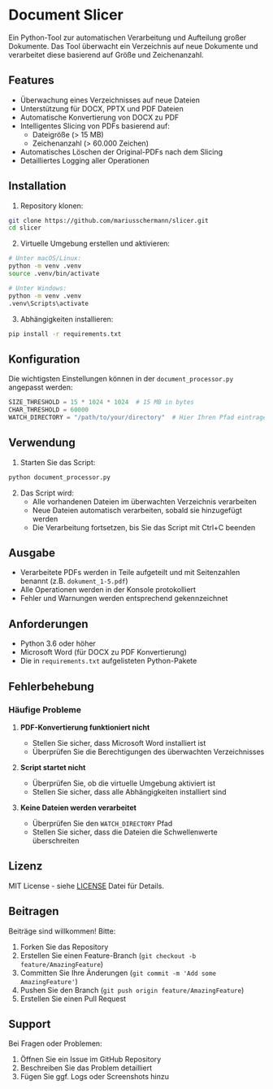 # Document Slicer

Ein Python-Tool zur automatischen Verarbeitung und Aufteilung großer Dokumente. Das Tool überwacht ein Verzeichnis auf neue Dokumente und verarbeitet diese basierend auf Größe und Zeichenanzahl.

## Features

- Überwachung eines Verzeichnisses auf neue Dateien
- Unterstützung für DOCX, PPTX und PDF Dateien
- Automatische Konvertierung von DOCX zu PDF
- Intelligentes Slicing von PDFs basierend auf:
  - Dateigröße (> 15 MB)
  - Zeichenanzahl (> 60.000 Zeichen)
- Automatisches Löschen der Original-PDFs nach dem Slicing
- Detailliertes Logging aller Operationen

## Installation

1. Repository klonen:
```bash
git clone https://github.com/mariusschermann/slicer.git
cd slicer
```

2. Virtuelle Umgebung erstellen und aktivieren:
```bash
# Unter macOS/Linux:
python -m venv .venv
source .venv/bin/activate

# Unter Windows:
python -m venv .venv
.venv\Scripts\activate
```

3. Abhängigkeiten installieren:
```bash
pip install -r requirements.txt
```

## Konfiguration

Die wichtigsten Einstellungen können in der `document_processor.py` angepasst werden:

```python
SIZE_THRESHOLD = 15 * 1024 * 1024  # 15 MB in bytes
CHAR_THRESHOLD = 60000
WATCH_DIRECTORY = "/path/to/your/directory"  # Hier Ihren Pfad eintragen
```

## Verwendung

1. Starten Sie das Script:
```bash
python document_processor.py
```

2. Das Script wird:
   - Alle vorhandenen Dateien im überwachten Verzeichnis verarbeiten
   - Neue Dateien automatisch verarbeiten, sobald sie hinzugefügt werden
   - Die Verarbeitung fortsetzen, bis Sie das Script mit Ctrl+C beenden

## Ausgabe

- Verarbeitete PDFs werden in Teile aufgeteilt und mit Seitenzahlen benannt (z.B. `dokument_1-5.pdf`)
- Alle Operationen werden in der Konsole protokolliert
- Fehler und Warnungen werden entsprechend gekennzeichnet

## Anforderungen

- Python 3.6 oder höher
- Microsoft Word (für DOCX zu PDF Konvertierung)
- Die in `requirements.txt` aufgelisteten Python-Pakete

## Fehlerbehebung

### Häufige Probleme

1. **PDF-Konvertierung funktioniert nicht**
   - Stellen Sie sicher, dass Microsoft Word installiert ist
   - Überprüfen Sie die Berechtigungen des überwachten Verzeichnisses

2. **Script startet nicht**
   - Überprüfen Sie, ob die virtuelle Umgebung aktiviert ist
   - Stellen Sie sicher, dass alle Abhängigkeiten installiert sind

3. **Keine Dateien werden verarbeitet**
   - Überprüfen Sie den `WATCH_DIRECTORY` Pfad
   - Stellen Sie sicher, dass die Dateien die Schwellenwerte überschreiten

## Lizenz

MIT License - siehe [LICENSE](LICENSE) Datei für Details.

## Beitragen

Beiträge sind willkommen! Bitte:
1. Forken Sie das Repository
2. Erstellen Sie einen Feature-Branch (`git checkout -b feature/AmazingFeature`)
3. Committen Sie Ihre Änderungen (`git commit -m 'Add some AmazingFeature'`)
4. Pushen Sie den Branch (`git push origin feature/AmazingFeature`)
5. Erstellen Sie einen Pull Request

## Support

Bei Fragen oder Problemen:
1. Öffnen Sie ein Issue im GitHub Repository
2. Beschreiben Sie das Problem detailliert
3. Fügen Sie ggf. Logs oder Screenshots hinzu 